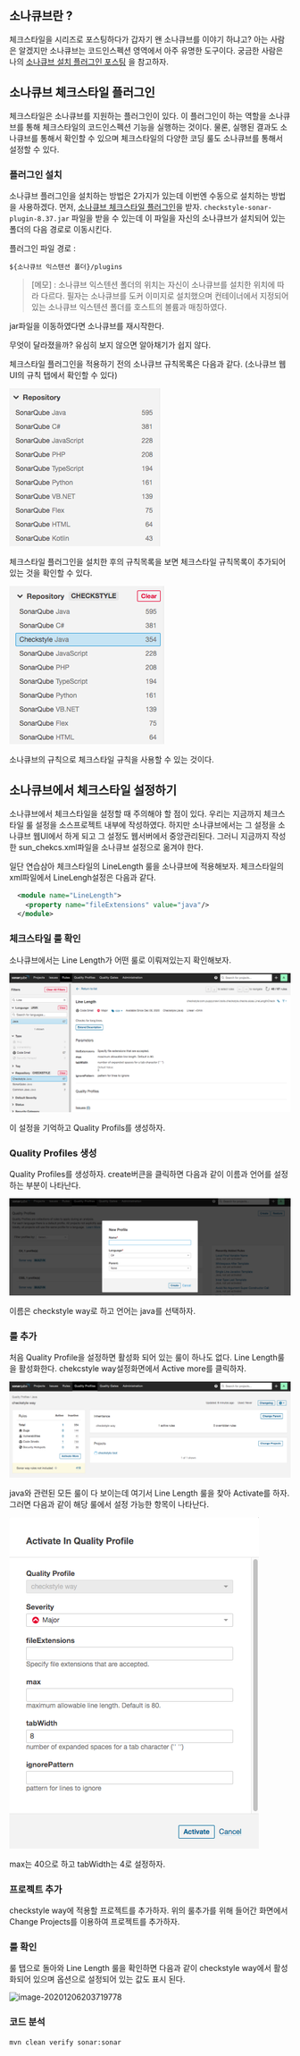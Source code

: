 ## 소나큐브란 ? 

체크스타일을 시리즈로 포스팅하다가 갑자기 왠 소나큐브를 이야기 하냐고? 아는 사람은 알겠지만 소나큐브는 코드인스펙션 영역에서 아주 유명한 도구이다. 궁금한 사람은 나의 [소나큐브 설치 플러그인 포스팅](https://dololgun.github.io/sonarqube/sonarqube/) 을 참고하자. 

## 소나큐브 체크스타일 플러그인

체크스타일은 소나큐브를 지원하는 플러그인이 있다. 이 플러그인이 하는 역할을 소나큐브를 통해 체크스타일의 코드인스펙션 기능을 실행하는 것이다. 물론, 실행된 결과도 소나큐브를 통해서 확인할 수 있으며 체크스타일의 다양한 코딩 룰도 소나큐브를 통해서 설정할 수 있다.

### 플러그인 설치

소나큐브 플러그인을 설치하는 방법은 2가지가 있는데 이번엔 수동으로 설치하는 방법을 사용하겠다. 먼저, [소나큐브 체크스타일 플러그인](https://github.com/checkstyle/sonar-checkstyle/releases)을 받자. `checkstyle-sonar-plugin-8.37.jar` 파일을 받을 수 있는데 이 파일을 자신의 소나큐브가 설치되어 있는 폴더의 다음 경로로 이동시킨다. 

플러그인 파일 경로 : 

```
${소나큐브 익스텐션 폴더}/plugins
```

> [메모] : 소나큐브 익스텐션 폴더의 위치는 자신이 소나큐브를 설치한 위치에 따라 다르다. 필자는 소나큐브를 도커 이미지로 설치했으며 컨테이너에서 지정되어 있는 소나큐브 익스텐션 폴더를 호스트의 볼륨과 매칭하였다.

jar파일을 이동하였다면 소나큐브를 재시작한다. 

무엇이 달라졌을까? 유심히 보지 않으면 알아채기가 쉽지 않다. 

체크스타일 플러그인을 적용하기 전의 소나큐브 규칙목록은 다음과 같다. (소나큐브 웹UI의 규칙 탭에서 확인할 수 있다)

![image-20201206153549493](../../assets/images/post/checkstyle-sonarqube-plugin/image-20201206153549493.png)

체크스타일 플러그인을 설치한 후의 규칙목록을 보면 체크스타일 규칙목록이 추가되어 있는 것을 확인할 수 있다.

![image-20201206154214255](../../assets/images/post/checkstyle-sonarqube-plugin/image-20201206154214255.png)

소나큐브의 규칙으로 체크스타일 규칙을 사용할 수 있는 것이다. 

## 소나큐브에서 체크스타일 설정하기

소나큐브에서 체크스타일을 설정할 때 주의해야 할 점이 있다. 우리는 지금까지 체크스타일 룰 설정을 소스프로젝트 내부에 작성하였다. 하지만 소나큐브에서는 그 설정을 소나큐브 웹UI에서 하게 되고 그 설정도 웹서버에서 중앙관리된다. 그러니 지금까지 작성한 sun_chekcs.xml파일을 소나큐브 설정으로 옮겨야 한다.

일단 연습삼아 체크스타일의 LineLength 룰을 소나큐브에 적용해보자. 체크스타일의 xml파일에서 LineLengh설정은 다음과 같다.

```  xml
  <module name="LineLength">
    <property name="fileExtensions" value="java"/>
  </module>
```

### 체크스타일 룰 확인

소나큐브에서는 Line Length가 어떤 룰로 이뤄져있는지 확인해보자.

![image-20201206202832949](../../assets/images/post/checkstyle-sonarqube-plugin/image-20201206202832949.png)

이 설정을 기억하고 Quality Profils를 생성하자. 

### Quality Profiles 생성

Quality Profiles를 생성하자. create버큰을 클릭하면 다음과 같이 이름과 언어를 설정하는 부분이 나타난다. 

![image-20201206204007613](../../assets/images/post/checkstyle-sonarqube-plugin/image-20201206204007613.png)

이름은 checkstyle way로 하고 언어는 java를 선택하자. 

### 룰 추가

처음 Quality Profile을 설정하면 활성화 되어 있는 룰이 하나도 없다. Line Length룰을 활성화한다. chekcstyle way설정화면에서 Active more를 클릭하자. 

![₩](../../assets/images/post/checkstyle-sonarqube-plugin/image-20201206204949278.png)

java와 관련된 모든 룰이 다 보이는데 여기서 Line Length 룰을 찾아 Activate를 하자. 그러면 다음과 같이 해당 룰에서 설정 가능한 항목이 나타난다.

![image-20201206203307004](../../assets/images/post/checkstyle-sonarqube-plugin/image-20201206203307004.png)

max는 40으로 하고 tabWidth는 4로 설정하자.

### 프로젝트 추가

checkstyle way에 적용할 프로젝트를 추가하자. 위의 룰추가를 위해 들어간 화면에서 Change Projects를 이용하여 프로젝트를 추가하자. 

### 룰 확인

룰 탭으로 돌아와 Line Length 룰을 확인하면 다음과 같이 checkstyle way에서 활성화되어 있으며 옵션으로 설정되어 있는 값도 표시 된다.

![image-20201206203719778](checkstyle-sonarqube-plugin.assets/image-20201206203719778.png)

### 코드 분석

```bash
mvn clean verify sonar:sonar
```

